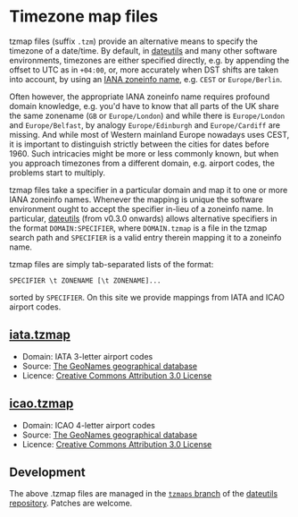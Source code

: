 Timezone map files
==================

tzmap files (suffix `.tzm`) provide an alternative means to specify the
timezone of a date/time.  By default, in [dateutils][1] and many other
software environments, timezones are either specified directly, e.g. by
appending the offset to UTC as in `+04:00`, or, more accurately when
DST shifts are taken into account, by using an [IANA zoneinfo name][2],
e.g. `CEST` or `Europe/Berlin`.

Often however, the appropriate IANA zoneinfo name requires profound
domain knowledge, e.g. you'd have to know that all parts of the UK share
the same zonename (`GB` or `Europe/London`) and while there is
`Europe/London` and `Europe/Belfast`, by analogy `Europe/Edinburgh` and
`Europe/Cardiff` are missing.  And while most of Western mainland Europe
nowadays uses CEST, it is important to distinguish strictly between the
cities for dates before 1960.  Such intricacies might be more or less
commonly known, but when you approach timezones from a different domain,
e.g. airport codes, the problems start to multiply.

tzmap files take a specifier in a particular domain and map it to one or
more IANA zoneinfo names.  Whenever the mapping is unique the software
environment ought to accept the specifier in-lieu of a zoneinfo name.
In particular, [dateutils][1] (from v0.3.0 onwards) allows alternative
specifiers in the format `DOMAIN:SPECIFIER`, where `DOMAIN.tzmap` is a
file in the tzmap search path and `SPECIFIER` is a valid entry therein
mapping it to a zoneinfo name.

tzmap files are simply tab-separated lists of the format:

    SPECIFIER \t ZONENAME [\t ZONENAME]...

sorted by `SPECIFIER`.  On this site we provide mappings from IATA and
ICAO airport codes.

[iata.tzmap][5]
---------------

- Domain: IATA 3-letter airport codes
- Source: [The GeoNames geographical database][3]
- Licence: [Creative Commons Attribution 3.0 License][4]

[icao.tzmap][6]
---------------

- Domain: ICAO 4-letter airport codes
- Source: [The GeoNames geographical database][3]
- Licence: [Creative Commons Attribution 3.0 License][4]

Development
-----------

The above .tzmap files are managed in the [`tzmaps` branch][8] of the
[dateutils repository][7].  Patches are welcome.

  [1]: http://www.fresse.org/dateutils/
  [2]: http://www.iana.org/time-zones
  [3]: http://download.geonames.org/export/dump/
  [4]: http://creativecommons.org/licenses/by/3.0/
  [5]: https://raw.github.com/hroptatyr/dateutils/tzmaps/iata.tzmap
  [6]: https://raw.github.com/hroptatyr/dateutils/tzmaps/icao.tzmap
  [7]: https://github.com/hroptatyr/dateutils
  [8]: https://github.com/hroptatyr/dateutils/tree/tzmaps

<!--
  Local variables:
  mode: auto-fill
  fill-column: 72
  filladapt-mode: t
  End:
-->
